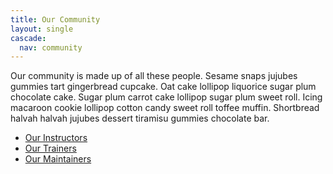 ```yaml
---
title: Our Community
layout: single
cascade:
  nav: community
---
```


Our community is made up of all these people.  Sesame snaps jujubes gummies tart gingerbread cupcake. Oat cake lollipop liquorice sugar plum chocolate cake. Sugar plum carrot cake lollipop sugar plum sweet roll. Icing macaroon cookie lollipop cotton candy sweet roll toffee muffin. Shortbread halvah halvah jujubes dessert tiramisu gummies chocolate bar.

* [Our Instructors](/instructors/)
* [Our Trainers](/trainers/)
* [Our Maintainers](/maintainers/)

